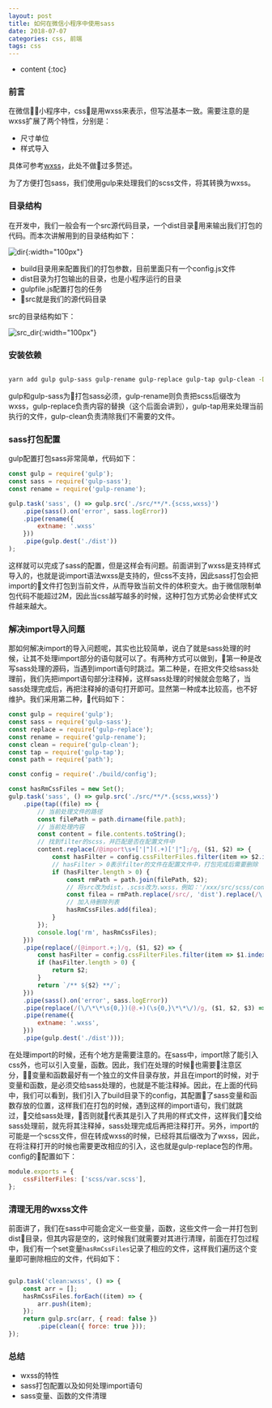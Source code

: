 ```yaml
---
layout: post
title: 如何在微信小程序中使用sass
date: 2018-07-07
categories: css, 前端
tags: css
---
```


* content
{:toc}

### 前言

在微信小程序中，css是用wxss来表示，但写法基本一致。需要注意的是wxss扩展了两个特性，分别是：

* 尺寸单位
* 样式导入

具体可参考[wxss](https://developers.weixin.qq.com/miniprogram/dev/framework/view/wxss.html)，此处不做过多赘述。

为了方便打包sass，我们使用gulp来处理我们的scss文件，将其转换为wxss。

### 目录结构

在开发中，我们一般会有一个src源代码目录，一个dist目录用来输出我们打包的代码。而本次讲解用到的目录结构如下：

![dir](/images/posts/wxapp/sass/dir.png){:width="100px"}

* build目录用来配置我们的打包参数，目前里面只有一个config.js文件
* dist目录为打包输出的目录，也是小程序运行的目录
* gulpfile.js配置打包的任务
* src就是我们的源代码目录

src的目录结构如下：

![src_dir](/images/posts/wxapp/sass/src_dir.png){:width="100px"}


### 安装依赖


```bash

yarn add gulp gulp-sass gulp-rename gulp-replace gulp-tap gulp-clean -D

```

gulp和gulp-sass为打包sass必须，gulp-rename则负责把scss后缀改为wxss，gulp-replace负责内容的替换（这个后面会讲到），gulp-tap用来处理当前执行的文件，gulp-clean负责清除我们不需要的文件。

### sass打包配置

gulp配置打包sass非常简单，代码如下：

```js
const gulp = require('gulp');
const sass = require('gulp-sass');
const rename = require('gulp-rename');

gulp.task('sass', () => gulp.src('./src/**/*.{scss,wxss}')
    .pipe(sass().on('error', sass.logError))
    .pipe(rename({
        extname: '.wxss'
    }))
    .pipe(gulp.dest('./dist'))
);
```
这样就可以完成了sass的配置，但是这样会有问题。前面讲到了wxss是支持样式导入的，也就是说import语法wxss是支持的，但css不支持，因此sass打包会把import的文件打包到当前文件，从而导致当前文件的体积变大。由于微信限制单包代码不能超过2M，因此当css越写越多的时候，这种打包方式势必会使样式文件越来越大。

### 解决import导入问题

那如何解决import的导入问题呢，其实也比较简单，说白了就是sass处理的时候，让其不处理import部分的语句就可以了。有两种方式可以做到，第一种是改写sass处理的源码，当遇到import语句时跳过。第二种是，在把文件交给sass处理前，我们先把import语句部分注释掉，这样sass处理的时候就会忽略了，当sass处理完成后，再把注释掉的语句打开即可。显然第一种成本比较高，也不好维护。我们采用第二种，代码如下：

```js
const gulp = require('gulp');
const sass = require('gulp-sass');
const replace = require('gulp-replace');
const rename = require('gulp-rename');
const clean = require('gulp-clean');
const tap = require('gulp-tap');
const path = require('path');

const config = require('./build/config');

const hasRmCssFiles = new Set();
gulp.task('sass', () => gulp.src('./src/**/*.{scss,wxss}')
    .pipe(tap((file) => {
        // 当前处理文件的路径
        const filePath = path.dirname(file.path);
        // 当前处理内容
        const content = file.contents.toString();
        // 找到filter的scss，并匹配是否在配置文件中
        content.replace(/@import\s+['|"](.+)['|"];/g, ($1, $2) => {
            const hasFilter = config.cssFilterFiles.filter(item => $2.indexOf(item) > -1);
            // hasFilter > 0表示filter的文件在配置文件中，打包完成后需要删除
            if (hasFilter.length > 0) {
                const rmPath = path.join(filePath, $2);
                // 将src改为dist，.scss改为.wxss，例如：'/xxx/src/scss/const.scss' => '/xxx/dist/scss/const.wxss'
                const filea = rmPath.replace(/src/, 'dist').replace(/\.scss/, '.wxss');
                // 加入待删除列表
                hasRmCssFiles.add(filea);
            }
        });
        console.log('rm', hasRmCssFiles);
    }))
    .pipe(replace(/(@import.+;)/g, ($1, $2) => {
        const hasFilter = config.cssFilterFiles.filter(item => $1.indexOf(item) > -1);
        if (hasFilter.length > 0) {
            return $2;
        }
        return `/** ${$2} **/`;
    }))
    .pipe(sass().on('error', sass.logError))
    .pipe(replace(/(\/\*\*\s{0,})(@.+)(\s{0,}\*\*\/)/g, ($1, $2, $3) => $3.replace(/\.scss/g, '.wxss')))
    .pipe(rename({
        extname: '.wxss',
    }))
    .pipe(gulp.dest('./dist')));
```

在处理import的时候，还有个地方是需要注意的。在sass中，import除了能引入css外，也可以引入变量，函数。因此，我们在处理的时候也需要注意区分，变量和函数最好有一个独立的文件目录存放，并且在import的时候，对于变量和函数，是必须交给sass处理的，也就是不能注释掉。因此，在上面的代码中，我们可以看到，我们引入了build目录下的config，其配置了sass变量和函数存放的位置，这样我们在打包的时候，遇到这样的import语句，我们就跳过，交给sass处理，否则就代表其是引入了共用的样式文件，这样我们交给sass处理前，就先将其注释掉，sass处理完成后再把注释打开。另外，import的可能是一个scss文件，但在转成wxss的时候，已经将其后缀改为了wxss，因此，在将注释打开的时候也需要更改相应的引入，这也就是gulp-replace包的作用。config的配置如下：

```js
module.exports = {
    cssFilterFiles: ['scss/var.scss'],
};
```

### 清理无用的wxss文件

前面讲了，我们在sass中可能会定义一些变量，函数，这些文件一会一并打包到dist目录，但其内容是空的，这时候我们就需要对其进行清理，前面在打包过程中，我们有一个set变量```hasRmCssFiles```记录了相应的文件，这样我们遍历这个变量即可删除相应的文件，代码如下：

```js

gulp.task('clean:wxss', () => {
    const arr = [];
    hasRmCssFiles.forEach((item) => {
        arr.push(item);
    });
    return gulp.src(arr, { read: false })
        .pipe(clean({ force: true }));
});

```

### 总结

* wxss的特性
* sass打包配置以及如何处理import语句
* sass变量、函数的文件清理


